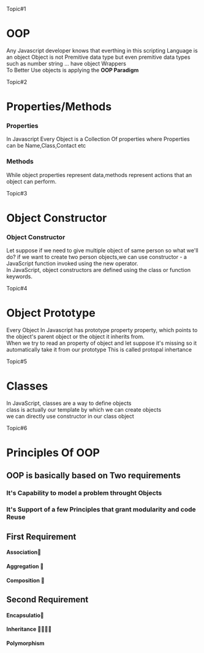 <p>Topic#1</p>
<h1>OOP</h1>
<p>Any Javascript developer knows that everthing in this scripting Language is an object Object is not Premitive data type but even premitive data types such as number string ... have object Wrappers<br>To Better Use objects is applying the <b>OOP Paradigm</b></p>



<p>Topic#2</p>
<h1>Properties/Methods</h1>
<h3><b>Properties</b></h3>
<p>In Javascript Every Object is a Collection Of properties where Properties can be Name,Class,Contact etc<br>
 </p>

 <h3><b>Methods</b></h3>
<p>While object properties represent data,methods represent actions that an object can
perform.<br>
 </p>



<p>Topic#3</p>
<h1>Object Constructor</h1>
<h3><b>Object Constructor</b></h3>
<p>Let suppose if we need to give multiple object of same person so what we'll do? if we want to create two
person objects,we can use constructor - a JavaScript function invoked using the new operator.<br>
In JavaScript, object constructors are defined using the class or function keywords. </p>


<p>Topic#4</p>
<h1><b>Object Prototype</b></h1>
<p>Every Object In Javascript has prototype property property, which points to the object's parent object or the object it inherits from.<br>When we try to read an property of object and let suppose it's missing so it automatically take it from our prototype This is called protopal inhertance</p>


<p>Topic#5</p>
<h1><b>Classes</b></h1>
<p>In JavaScript, classes are a way to define objects<br>class is actually our template by which we can create objects<br>we can directly use constructor in our class object</p>

<p>Topic#6</p>
<h1><b>Principles Of OOP</b></h1>
<h2><b>OOP is basically based on Two requirements</b></h2>
<h3>It's Capability to model a problem throught Objects</h3>
<h3>It's Support of a few Principles that grant modularity and code Reuse</h3>
<h2>First Requirement</h2>
<h4>Association🤝</h4>
<h4>Aggregation 🧱</h4>
<h4>Composition 🧱 </h4>
<h2>Second Requirement</h2>
<h4>Encapsulatio💊</h4>
<h4>Inheritance 👨‍👨‍👧‍👧</h4>
<h4>Polymorphism</h4>
